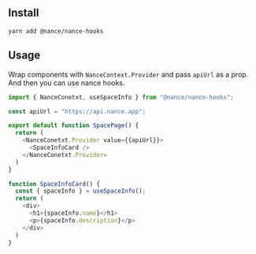 ## Install

`yarn add @nance/nance-hooks`

## Usage

Wrap components with `NanceContext.Provider` and pass `apiUrl` as a prop. And then you can use nance hooks.

```typescript
import { NanceConetxt, useSpaceInfo } from "@nance/nance-hooks";

const apiUrl = "https://api.nance.app";

export default function SpacePage() {
  return (
    <NanceConetxt.Provider value={{apiUrl}}>
      <SpaceInfoCard />
    </NanceConetxt.Provider>
  )
}

function SpaceInfoCard() {
  const { spaceInfo } = useSpaceInfo();
  return (
    <div>
      <h1>{spaceInfo.name}</h1>
      <p>{spaceInfo.description}</p>
    </div>
  )
}
```
